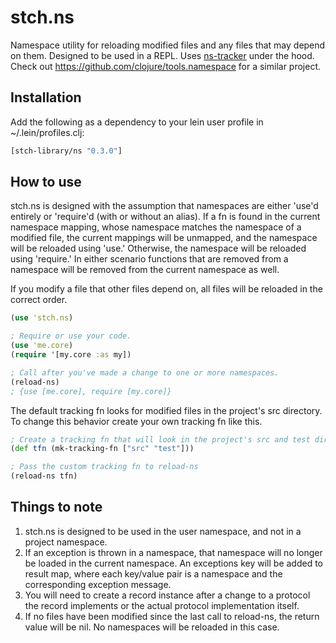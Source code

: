 # stch.ns

Namespace utility for reloading modified files and any files that may depend on them. Designed to be used in a REPL. Uses [ns-tracker](https://github.com/weavejester/ns-tracker) under the hood.  Check out https://github.com/clojure/tools.namespace for a similar project.

## Installation

Add the following as a dependency to your lein user profile in ~/.lein/profiles.clj:

```clojure
[stch-library/ns "0.3.0"]
```

## How to use

stch.ns is designed with the assumption that namespaces are either 'use'd entirely or 'require'd (with or without an alias).  If a fn is found in the current namespace mapping, whose namespace matches the namespace of a modified file, the current mappings will be unmapped, and the namespace will be reloaded using 'use.'  Otherwise, the namespace will be reloaded using 'require.'  In either scenario functions that are removed from a namespace will be removed from the current namespace as well.

If you modify a file that other files depend on, all files will be reloaded in the correct order.

```clojure
(use 'stch.ns)

; Require or use your code.
(use 'me.core)
(require '[my.core :as my])

; Call after you've made a change to one or more namespaces.
(reload-ns)
; {use [me.core], require [my.core]}
```

The default tracking fn looks for modified files in the project's src directory.  To change this behavior create your own tracking fn like this.

```clojure
; Create a tracking fn that will look in the project's src and test directories.
(def tfn (mk-tracking-fn ["src" "test"]))

; Pass the custom tracking fn to reload-ns
(reload-ns tfn)
```

## Things to note

1. stch.ns is designed to be used in the user namespace, and not in a project namespace.
2. If an exception is thrown in a namespace, that namespace will no longer be loaded in the current namespace.  An exceptions key will be added to result map, where each key/value pair is a namespace and the corresponding exception message.
3. You will need to create a record instance after a change to a protocol the record implements or the actual protocol implementation itself.
4. If no files have been modified since the last call to reload-ns, the return value will be nil. No namespaces will be reloaded in this case.












